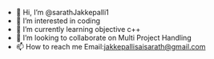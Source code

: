 - 👋 Hi, I’m @sarathJakkepalli1
- 👀 I’m interested in coding
- 🌱 I’m currently learning objective c++
- 💞️ I’m looking to collaborate on Multi Project Handling
- 📫 How to reach me 
Email:jakkepallisaisarath@gmail.com

<!---
sarathJakkepalli1/sarathJakkepalli1 is a ✨ special ✨ repository because its `README.md` (this file) appears on your GitHub profile.
You can click the Preview link to take a look at your changes.
--->
